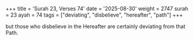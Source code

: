 +++
title = 'Surah 23, Verses 74'
date = '2025-08-30'
weight = 2747
surah = 23
ayah = 74
tags = ["deviating", "disbelieve", "hereafter", "path"]
+++

but those who disbelieve in the Hereafter are certainly deviating from that Path.